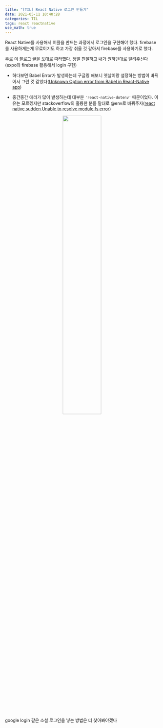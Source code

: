 ```yaml
---
title: "[TIL] React Native 로그인 만들기"
date: 2021-05-11 10:40:28
categories: TIL
tags: react reactnative
use_math: true
---
```


React Native를 사용해서 어플을 만드는 과정에서 로그인을 구현해야 했다. firebase를 사용하게는게 무료이기도 하고 가장 쉬울 것 같아서 firebase를 사용하기로 했다.

주로 이 [블로그](https://heartbeat.fritz.ai/how-to-build-an-email-authentication-app-with-firebase-firestore-and-react-native-a18a8ba78574) 글을 토대로 따라했다. 정말 친절하고 내가 원하던대로 알려주신다 (expo와 firebase 활용해서 login 구현)


 - 하다보면 Babel Error가 발생하는데 구글링 해보니 옛날이랑 설정하는 방법이 바뀌어서 그런 것 같았다([Unknown Option error from Babel in React-Native app](https://stackoverflow.com/questions/64225453/unknown-option-error-from-babel-in-react-native-app))

 - 중간중간 에러가 많이 발생하는데 대부분 `'react-native-dotenv'` 때문이었다. 이유는 모르겠지만 stackoverflow의 훌륭한 분들 말대로 @env로 바꿔주자([react native sudden Unable to resolve module fs error](https://stackoverflow.com/questions/56600601/react-native-sudden-unable-to-resolve-module-fs-error))


<center><img src="https://user-images.githubusercontent.com/67692759/117749543-ec7ff700-b24c-11eb-9b6b-6f39e6dca8c4.gif" width="50%" height="50%"></center>


google login 같은 소셜 로그인을 넣는 방법은 더 찾아봐야겠다
